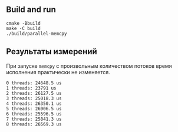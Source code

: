 ## Build and run

```
cmake -Bbuild
make -C build
./build/parallel-memcpy
```

## Результаты измерений

При запуске `memcpy` с произвольным количеством потоков время исполнения практически не изменяется.

```
0 threads: 24648.5 us
1 threads: 23791 us
2 threads: 26127.5 us
3 threads: 25018.3 us
4 threads: 26350.1 us
5 threads: 26906.5 us
6 threads: 25596.5 us
7 threads: 25841.3 us
8 threads: 26569.3 us
```

